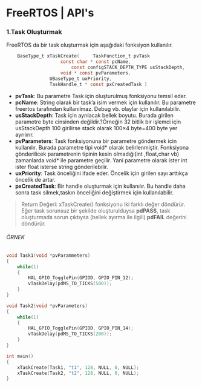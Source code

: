 # FreeRTOS | API's          

### 1.Task Oluşturmak                    

FreeRTOS da bir task oluşturmak için aşağıdaki fonksiyon kullanılır.

```c
    BaseType_t xTaskCreate( 	TaskFunction_t pvTask	
    				const char * const pcName,		
		                const configSTACK_DEPTH_TYPE usStackDepth,	
			        void * const pvParameters,
				UBaseType_t uxPriority,
				TaskHandle_t * const pxCreatedTask )
```                       
- **pvTask**: Bu parametre Task için oluşturulmuş fonksiyonu temsil eder.
- **pcName**: String olarak bir task’a isim vermek için kullanılır. Bu parametre freertos tarafından kullanılmaz. Debug vb. olaylar için kullanılabilir.               
- **usStackDepth**: Task için ayrılacak bellek boyutu. Burada girilen parametre byte cinsinden değildir.?Örneğin 32 bitlik bir işlemci için  usStackDepth 100 girilirse 
stack olarak 100×4 byte=400 byte yer ayrılırır.                     
- **pvParameters**: Task fonksiyonuna bir parametre göndermek icin kullanılır. Burada parametre tipi void* olarak belirlenmiştir. Fonksiyona gönderilicek parametrenin 
tipinin kesin olmadığı(int ,float,char vb) zamanlarda void* ile parametre geçilir. Yani parametre olarak ister int ister float isterse string gönderilebilir.         
- **uxPriority**: Task önceliğini ifade eder. Öncelik için girilen sayı arttıkça öncelik de artar.                                 
- **pxCreatedTask**: Bir handle oluşturmak için kullanılır. Bu handle daha sonra task silmek,taskın önceliğini değiştirmek için kullanılabilir.                   

> Return Değeri: xTaskCreate() fonksiyonu iki farklı değer döndürür. Eğer task sorunsuz bir şekilde oluşturulduysa **pdPASS**, task oluşturmada sorun çıktıysa (bellek 
> ayırma ile ilgili) **pdFAIL** değerini döndürür.      


###### ÖRNEK
```c
void Task1(void *pvParammeters)
{
	while(1)
	{
		HAL_GPIO_TogglePin(GPIOD, GPIO_PIN_12);
		vTaskDelay(pdMS_TO_TICKS(500));
	}
}

void Task2(void *pvParameters)
{
	while(1)
	{
		HAL_GPIO_TogglePin(GPIOD, GPIO_PIN_14);
		vTaskDelay(pdMS_TO_TICKS(200));
	}
}

int main()
{
	xTaskCreate(Task1, "t1", 128, NULL, 0, NULL);
	xTaskCreate(Task2, "t2", 128, NULL, 0, NULL);
}
```


                       
                       
                       
                       
                       
                       
                       
                       
                       
                       
                       
                       
                       
                       
                       
                       
                       
                       
                       
                       
                       
                       
                       
                       
                       
                       
                       
                       
                       
                       
                       
                       
